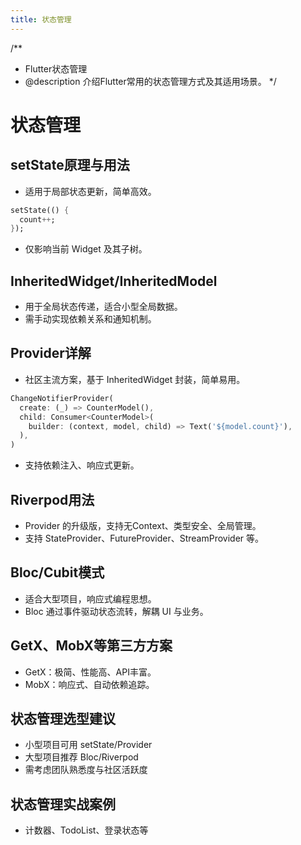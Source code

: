 ```yaml
---
title: 状态管理
---
```


/**
 * Flutter状态管理
 * @description 介绍Flutter常用的状态管理方式及其适用场景。
 */

# 状态管理

## setState原理与用法
- 适用于局部状态更新，简单高效。
```dart
setState(() {
  count++;
});
```
- 仅影响当前 Widget 及其子树。

## InheritedWidget/InheritedModel
- 用于全局状态传递，适合小型全局数据。
- 需手动实现依赖关系和通知机制。

## Provider详解
- 社区主流方案，基于 InheritedWidget 封装，简单易用。
```dart
ChangeNotifierProvider(
  create: (_) => CounterModel(),
  child: Consumer<CounterModel>(
    builder: (context, model, child) => Text('${model.count}'),
  ),
)
```
- 支持依赖注入、响应式更新。

## Riverpod用法
- Provider 的升级版，支持无Context、类型安全、全局管理。
- 支持 StateProvider、FutureProvider、StreamProvider 等。

## Bloc/Cubit模式
- 适合大型项目，响应式编程思想。
- Bloc 通过事件驱动状态流转，解耦 UI 与业务。

## GetX、MobX等第三方方案
- GetX：极简、性能高、API丰富。
- MobX：响应式、自动依赖追踪。

## 状态管理选型建议
- 小型项目可用 setState/Provider
- 大型项目推荐 Bloc/Riverpod
- 需考虑团队熟悉度与社区活跃度

## 状态管理实战案例
- 计数器、TodoList、登录状态等 